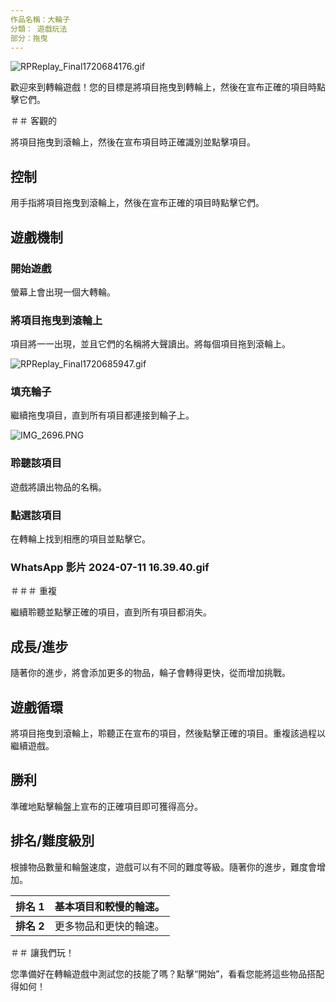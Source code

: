 ```yaml
---
作品名稱：大輪子
分類： 遊戲玩法
部分：拖曳
---
```

![RPReplay_Final1720684176.gif](https://help.Studycat.com/hc/article_attachments/349314767777625)


歡迎來到轉輪遊戲！您的目標是將項目拖曳到轉輪上，然後在宣布正確的項目時點擊它們。


＃＃ 客觀的


將項目拖曳到滾輪上，然後在宣布項目時正確識別並點擊項目。


## 控制


用手指將項目拖曳到滾輪上，然後在宣布正確的項目時點擊它們。


## 遊戲機制


### 開始遊戲


螢幕上會出現一個大轉輪。


### 將項目拖曳到滾輪上


項目將一一出現，並且它們的名稱將大聲讀出。將每個項目拖到滾輪上。


![RPReplay_Final1720685947.gif](https://help.Studycat.com/hc/article_attachments/34932060072217)


### 填充輪子


繼續拖曳項目，直到所有項目都連接到輪子上。


![IMG_2696.PNG](https://help.Studycat.com/hc/article_attachments/34825529495577)


### 聆聽該項目


遊戲將讀出物品的名稱。


### 點選該項目


在轉輪上找到相應的項目並點擊它。


### WhatsApp 影片 2024-07-11 16.39.40.gif


＃＃＃ 重複


繼續聆聽並點擊正確的項目，直到所有項目都消失。


## 成長/進步


隨著你的進步，將會添加更多的物品，輪子會轉得更快，從而增加挑戰。


## 遊戲循環


將項目拖曳到滾輪上，聆聽正在宣布的項目，然後點擊正確的項目。重複該過程以繼續遊戲。


## 勝利


準確地點擊輪盤上宣布的正確項目即可獲得高分。


## 排名/難度級別


根據物品數量和輪盤速度，遊戲可以有不同的難度等級。隨著你的進步，難度會增加。




| **排名 1** |基本項目和較慢的輪速。 |
| ---| ---|
| **排名 2** |更多物品和更快的輪速。 |


＃＃ 讓我們玩！


您準備好在轉輪遊戲中測試您的技能了嗎？點擊“開始”，看看您能將這些物品搭配得如何！
